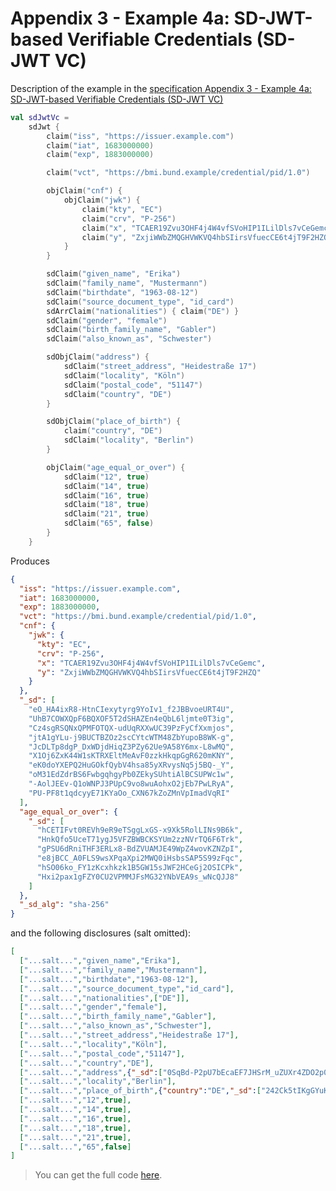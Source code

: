 <!--- TEST_NAME ExampleSdJwtVerifiableCredentials01Test --> 

# Appendix 3 - Example 4a: SD-JWT-based Verifiable Credentials (SD-JWT VC)

Description of the example in the [specification Appendix 3 - Example 4a: SD-JWT-based Verifiable Credentials (SD-JWT VC)](https://www.ietf.org/archive/id/draft-ietf-oauth-selective-disclosure-jwt-08.html#name-example-4a-sd-jwt-based-ver)

<!--- INCLUDE
import eu.europa.ec.eudi.sdjwt.dsl.values.sdJwt
-->

```kotlin
val sdJwtVc =
    sdJwt {
        claim("iss", "https://issuer.example.com")
        claim("iat", 1683000000)
        claim("exp", 1883000000)

        claim("vct", "https://bmi.bund.example/credential/pid/1.0")

        objClaim("cnf") {
            objClaim("jwk") {
                claim("kty", "EC")
                claim("crv", "P-256")
                claim("x", "TCAER19Zvu3OHF4j4W4vfSVoHIP1ILilDls7vCeGemc")
                claim("y", "ZxjiWWbZMQGHVWKVQ4hbSIirsVfuecCE6t4jT9F2HZQ")
            }
        }

        sdClaim("given_name", "Erika")
        sdClaim("family_name", "Mustermann")
        sdClaim("birthdate", "1963-08-12")
        sdClaim("source_document_type", "id_card")
        sdArrClaim("nationalities") { claim("DE") }
        sdClaim("gender", "female")
        sdClaim("birth_family_name", "Gabler")
        sdClaim("also_known_as", "Schwester")

        sdObjClaim("address") {
            sdClaim("street_address", "Heidestraße 17")
            sdClaim("locality", "Köln")
            sdClaim("postal_code", "51147")
            sdClaim("country", "DE")
        }

        sdObjClaim("place_of_birth") {
            claim("country", "DE")
            sdClaim("locality", "Berlin")
        }

        objClaim("age_equal_or_over") {
            sdClaim("12", true)
            sdClaim("14", true)
            sdClaim("16", true)
            sdClaim("18", true)
            sdClaim("21", true)
            sdClaim("65", false)
        }
    }
```

Produces

```json
{
  "iss": "https://issuer.example.com",
  "iat": 1683000000,
  "exp": 1883000000,
  "vct": "https://bmi.bund.example/credential/pid/1.0",
  "cnf": {
    "jwk": {
      "kty": "EC",
      "crv": "P-256",
      "x": "TCAER19Zvu3OHF4j4W4vfSVoHIP1ILilDls7vCeGemc",
      "y": "ZxjiWWbZMQGHVWKVQ4hbSIirsVfuecCE6t4jT9F2HZQ"
    }
  },
  "_sd": [
    "eO_HA4ixR8-HtnCIexytyrg9YoIv1_f2JBBvoeURT4U",
    "UhB7COWXQpF6BQXOF5T2dSHAZEn4eQbL6ljmte0T3ig",
    "Cz4sgRSQNxQPMFOTQX-udUqRXXwUC39PzFyCfXxmjos",
    "jtA1gYLu-j9BUCTBZOz2scCYtcWTM48ZbYupoB8WK-g",
    "JcDLTp8dgP_DxWDjdHiqZ3PZy62Ue9A58Y6mx-L8wMQ",
    "X1Oj6ZxK44W1sKTRXEltMeAvF0zzkHkqpGgR620mKNY",
    "eK0doYXEPQ2HuGOkfQybV4hsa85yXRvysNq5j5BQ-_Y",
    "oM31EdZdrBS6FwbgqhgyPb0ZEkySUhtiAlBCSUPWc1w",
    "-AolJEEv-Q1oWNPJ3PUpC9vo8wuAohxO2jEb7PwLRyA",
    "PU-PF8t1qdcyyE71KYaOo_CXN67kZoZMnVpImadVqRI"
  ],
  "age_equal_or_over": {
    "_sd": [
      "hCETIFvt0REVh9eR9eTSggLxGS-x9Xk5RolLINs9B6k",
      "HnkQfo5UceT71ygJ5VFZBWBCKSYUm2zzNVrTQ6F6Trk",
      "gPSU6dRniTHF3ERLx8-BdZVUAMJE49WpZ4wovKZNZpI",
      "e8jBCC_A0FLS9wsXPqaXpi2MWQ0iHsbsSAP5S99zFqc",
      "hSO06ko_FY1zKcxhkzk1B5GW15sJWF2HCeGj2OSICPk",
      "Hxi2pax1gFZY0CU2VPMMJFsMG32YNbVEA9s_wNcQJJ8"
    ]
  },
  "_sd_alg": "sha-256"
}
```

and the following disclosures (salt omitted):

```json 
[
  ["...salt...","given_name","Erika"],
  ["...salt...","family_name","Mustermann"],
  ["...salt...","birthdate","1963-08-12"],
  ["...salt...","source_document_type","id_card"],
  ["...salt...","nationalities",["DE"]],
  ["...salt...","gender","female"],
  ["...salt...","birth_family_name","Gabler"],
  ["...salt...","also_known_as","Schwester"],
  ["...salt...","street_address","Heidestraße 17"],
  ["...salt...","locality","Köln"],
  ["...salt...","postal_code","51147"],
  ["...salt...","country","DE"],
  ["...salt...","address",{"_sd":["0SqBd-P2pU7bEcaEF7JHSrM_uZUXr4ZDO2p0lEFpB30","PXDyvcQ3-3eeJLfYKWIbeO2Pm4dUjTVW9w0jC7zFyUw","6YonldXmAaSSIV7HpttlHqAtG71DN-dzLr7thT3xNr4","XWilRh55_L3EzKY0VeXa0FFJb5nuzknE2iBV_Zdhh4w"]}],
  ["...salt...","locality","Berlin"],
  ["...salt...","place_of_birth",{"country":"DE","_sd":["242Ck5tIKgGYuKojAtIt9sLnqrWsNr3Gnj1g2RPc3Vw"]}],
  ["...salt...","12",true],
  ["...salt...","14",true],
  ["...salt...","16",true],
  ["...salt...","18",true],
  ["...salt...","21",true],
  ["...salt...","65",false]
]
```

> You can get the full code [here](../../src/test/kotlin/eu/europa/ec/eudi/sdjwt/examples/ExampleSdJwtVerifiableCredentials01.kt).

<!--- TEST sdJwtVc.assertThat("Appendix 3 - Example 4a: SD-JWT VC", 21) -->
